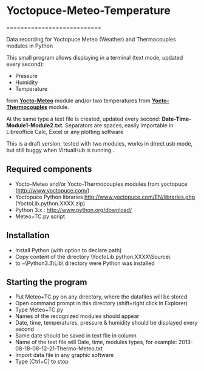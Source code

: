 # Yoctopuce-Meteo-Temperature
===========================

Data recording for Yoctopuce Meteo (Weather) and Thermocouples modules in Python 

This small program allows displaying in a terminal (text mode, updated every second):
* Pressure
* Humidity
* Temperature

from **[Yocto-Meteo](http://www.yoctopuce.com/EN/products/capteurs-usb/yocto-meteo)** module
and/or two temperatures from **[Yocto-Thermocouples](http://www.yoctopuce.com/EN/products/usb-sensors/yocto-thermocouple)** module.

At the same type a text file is created, updated every second: **Date-Time-Module1-Module2.txt**. 
Separators are spaces, easily importable in Libreoffice Calc, Excel or any plotting software

This is a draft version, tested with two modules, works in direct usb mode, but still buggy when VirtualHub is running...

## Required components

* Yocto-Meteo and/or Yocto-Thermocouples modules from yoctopuce (http://www.yoctopuce.com/)
* Yoctopuce Python libraries http://www.yoctopuce.com/EN/libraries.php (YoctoLib.python.XXXX.zip)
* Python 3.x : http://www.python.org/download/
* Meteo+TC.py script

## Installation

* Install Python (with option to declare path)
* Copy content of the directory \YoctoLib.python.XXXX\Source\
* to ~\Python3.3\Lib\ directory were Python was installed

## Starting the program 

* Put Meteo+TC.py on any directory, where the datafiles will be stored
* Open command prompt in this directory (shift+right click in Explorer)
* Type Meteo+TC.py
* Names of the recognized modules should appear
* Date, time, temperatures, pressure & humidity should be displayed every second
* Same date should be saved in text file in column 
* Name of the text file will Date, time, modules types,  for example: 2013-08-18-08-12-21-Thermo-Meteo.txt
* Import data file in any graphic software
* Type [Ctrl+C] to stop

